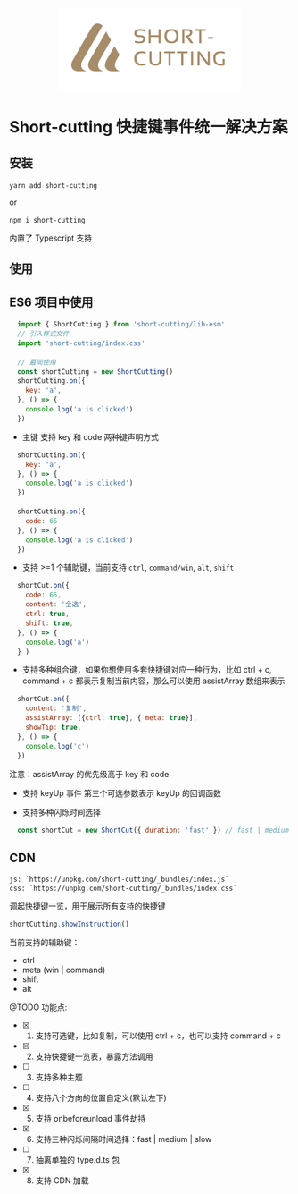 <div align=center>
  <img  src="./logo.png" />
</div>

# Short-cutting 快捷键事件统一解决方案

## 安装
  `yarn add short-cutting`

  or

  `npm i short-cutting`

  内置了 Typescript 支持

## 使用
 
  ## ES6 项目中使用
  ```js
    import { ShortCutting } from 'short-cutting/lib-esm'
    // 引入样式文件
    import 'short-cutting/index.css'

    // 最简使用
    const shortCutting = new ShortCutting()
    shortCutting.on({
      key: 'a',
    }, () => {
      console.log('a is clicked')
    })
  ```

  * 主键 支持 key 和 code 两种键声明方式

  ```js
    shortCutting.on({
      key: 'a',
    }, () => {
      console.log('a is clicked')
    })

    shortCutting.on({
      code: 65
    }, () => {
      console.log('a is clicked')
    })
  ```

  * 支持 >=1 个辅助键，当前支持 `ctrl`, `command/win`, `alt`, `shift`

  ```js
    shortCut.on({
      code: 65,
      content: '全选',
      ctrl: true,
      shift: true,
    }, () => {
      console.log('a')
    } )
  ```

  * 支持多种组合键，如果你想使用多套快捷键对应一种行为，比如 ctrl + c, command + c 都表示复制当前内容，那么可以使用 assistArray 数组来表示

  ```js
    shortCut.on({
      content: '复制',
      assistArray: [{ctrl: true}, { meta: true}],
      showTip: true,
    }, () => {
      console.log('c')
    })
  ```
  注意：assistArray 的优先级高于 key 和 code

  * 支持 keyUp 事件
    第三个可选参数表示 keyUp 的回调函数

  * 支持多种闪烁时间选择

  ```js
    const shortCut = new ShortCut({ duration: 'fast' }) // fast | medium | slow
  ```

  ## CDN
    js: `https://unpkg.com/short-cutting/_bundles/index.js`
    css: `https://unpkg.com/short-cutting/_bundles/index.css`

  调起快捷键一览，用于展示所有支持的快捷键


  ```js
  shortCutting.showInstruction()
  ```

  当前支持的辅助键：
  
  * ctrl
  * meta (win | command)
  * shift
  * alt

@TODO 功能点:

- [x] 1. 支持可选键，比如复制，可以使用 ctrl + c，也可以支持 command + c   
- [x] 2. 支持快捷键一览表，暴露方法调用  
- [ ] 3. 支持多种主题  
- [ ] 4. 支持八个方向的位置自定义(默认左下)  
- [x] 5. 支持 onbeforeunload 事件劫持  
- [x] 6. 支持三种闪烁间隔时间选择：fast | medium | slow
- [ ] 7. 抽离单独的 type.d.ts 包
- [x] 8. 支持 CDN 加载

